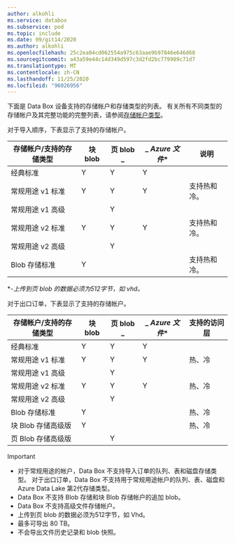 ```yaml
---
author: alkohli
ms.service: databox
ms.subservice: pod
ms.topic: include
ms.date: 09/git14/2020
ms.author: alkohli
ms.openlocfilehash: 25c2ea04cd062554a975c63aae9b97846e646d68
ms.sourcegitcommit: a43a59e44c14d349d597c3d2fd2bc779989c71d7
ms.translationtype: MT
ms.contentlocale: zh-CN
ms.lasthandoff: 11/25/2020
ms.locfileid: "96026956"
---
```

下面是 Data Box 设备支持的存储帐户和存储类型的列表。 有关所有不同类型的存储帐户及其完整功能的完整列表，请参阅[存储帐户类型](../articles/storage/common/storage-account-overview.md#types-of-storage-accounts)。

对于导入顺序，下表显示了支持的存储帐户。

| **存储帐户/支持的存储类型** | **块 blob** |**页 blob** _ |_ *Azure 文件** |**说明**|
| --- | --- | -- | -- | -- |
| 经典标准 | Y | Y | Y |
| 常规用途 v1 标准  | Y | Y | Y | 支持热和冷。|
| 常规用途 v1 高级  |  | Y| | |
| 常规用途 v2 标准  | Y | Y | Y | 支持热和冷。|
| 常规用途 v2 高级  |  |Y | | |
| Blob 存储标准 |Y | | |支持热和冷。 |

\**-上传到页 blob 的数据必须为512字节，如 vhd。*

对于出口订单，下表显示了支持的存储帐户。

| **存储帐户/支持的存储类型** | **块 blob** |**页 blob** _ |_ *Azure 文件** |**支持的访问层**|
| --- | --- | -- | -- | -- |
| 经典标准 | Y | Y | Y | |
| 常规用途 v1 标准  | Y | Y | Y | 热、冷|
| 常规用途 v1 高级  |  | Y| | |
| 常规用途 v2 标准  | Y | Y | Y | 热、冷|
| 常规用途 v2 高级  |  |Y | | |
| Blob 存储标准 |Y | | |热、冷 |
| 块 Blob 存储高级版 |Y | | |热、冷 |
| 页 Blob 存储高级版 | |Y | | |

> [!IMPORTANT]
> - 对于常规用途的帐户，Data Box 不支持导入订单的队列、表和磁盘存储类型。 对于出口订单，Data Box 不支持用于常规用途帐户的队列、表、磁盘和 Azure Data Lake 第2代存储类型。
> - Data Box 不支持 Blob 存储和块 Blob 存储帐户的追加 blob。
> - Data Box 不支持高级文件存储帐户。
> - 上传到页 blob 的数据必须为512字节，如 Vhd。
> - 最多可导出 80 TB。
> - 不会导出文件历史记录和 blob 快照。